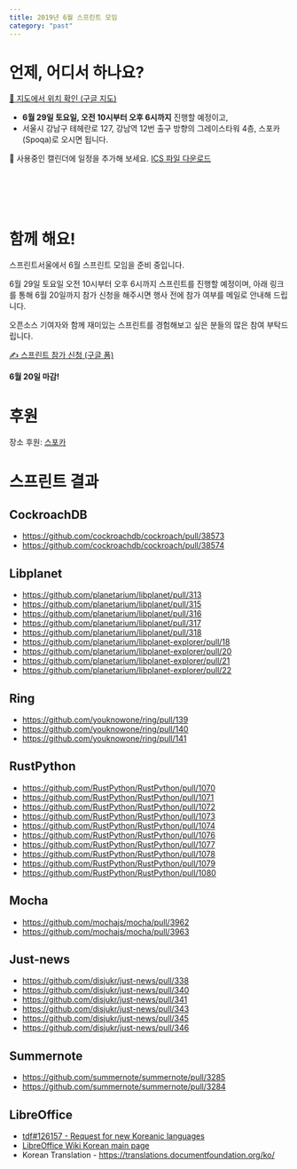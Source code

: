 ```yaml
---
title: 2019년 6월 스프린트 모임
category: "past"
---
```


# 언제, 어디서 하나요?

[📍 지도에서 위치 확인 (구글 지도)](https://goo.gl/maps/5PTpio8dXCU6aZp89)

* **6월 29일 토요일, 오전 10시부터 오후 6시까지** 진행할 예정이고,
* 서울시 강남구 테헤란로 127, 강남역 12번 출구 방향의 그레이스타워 4층, 스포카(Spoqa)로 오시면 됩니다.

📅 사용중인 캘린더에 일정을 추가해 보세요. [ICS 파일 다운로드](./sprintseoul-2019-06.ics)

<div title="캘린더에 일정 추가하기" class="addeventatc" style="visibility:hidden">
  캘린더에 일정 추가하기
  <span class="start">2019-06-29 10:00 AM</span>
  <span class="end">2019-06-29 06:00 PM</span>
  <span class="timezone">Asia/Seoul</span>
  <span class="title">스프린트서울</span>
  <span class="description">스프린트서울 6월 스프린트 모임</span>
  <span class="location">서울시 강남구 테헤란로 127, 4층</span>
</div>

# 함께 해요!
스프린트서울에서 6월 스프린트 모임을 준비 중입니다.

6월 29일 토요일 오전 10시부터 오후 6시까지 스프린트를 진행할 예정이며, 아래 링크를 통해 6월 20일까지 참가 신청을 해주시면 행사 전에 참가 여부를 메일로 안내해 드립니다.

오픈소스 기여자와 함께 재미있는 스프린트를 경험해보고 싶은 분들의 많은 참여 부탁드립니다.

[✍️ 스프린트 참가 신청 (구글 폼)](https://forms.gle/DHjbhgpWz9QgzpFo8)

**6월 20일 마감!**

# 후원
장소 후원: [스포카](https://www.spoqa.com/)

# 스프린트 결과

## CockroachDB
  - https://github.com/cockroachdb/cockroach/pull/38573
  - https://github.com/cockroachdb/cockroach/pull/38574

## Libplanet
  - https://github.com/planetarium/libplanet/pull/313
  - https://github.com/planetarium/libplanet/pull/315
  - https://github.com/planetarium/libplanet/pull/316
  - https://github.com/planetarium/libplanet/pull/317
  - https://github.com/planetarium/libplanet/pull/318
  - https://github.com/planetarium/libplanet-explorer/pull/18
  - https://github.com/planetarium/libplanet-explorer/pull/20
  - https://github.com/planetarium/libplanet-explorer/pull/21
  - https://github.com/planetarium/libplanet-explorer/pull/22

## Ring
  - https://github.com/youknowone/ring/pull/139
  - https://github.com/youknowone/ring/pull/140
  - https://github.com/youknowone/ring/pull/141

## RustPython
  - https://github.com/RustPython/RustPython/pull/1070
  - https://github.com/RustPython/RustPython/pull/1071
  - https://github.com/RustPython/RustPython/pull/1072
  - https://github.com/RustPython/RustPython/pull/1073
  - https://github.com/RustPython/RustPython/pull/1074
  - https://github.com/RustPython/RustPython/pull/1076
  - https://github.com/RustPython/RustPython/pull/1077
  - https://github.com/RustPython/RustPython/pull/1078
  - https://github.com/RustPython/RustPython/pull/1079
  - https://github.com/RustPython/RustPython/pull/1080

## Mocha
  - https://github.com/mochajs/mocha/pull/3962
  - https://github.com/mochajs/mocha/pull/3963

## Just-news
  - https://github.com/disjukr/just-news/pull/338
  - https://github.com/disjukr/just-news/pull/340
  - https://github.com/disjukr/just-news/pull/341
  - https://github.com/disjukr/just-news/pull/343
  - https://github.com/disjukr/just-news/pull/345
  - https://github.com/disjukr/just-news/pull/346

## Summernote
  - https://github.com/summernote/summernote/pull/3285
  - https://github.com/summernote/summernote/pull/3284

## LibreOffice
 - [tdf#126157 - Request for new Koreanic languages](https://bugs.documentfoundation.org/show_bug.cgi?id=126157)
 - [LibreOffice Wiki Korean main page](https://wiki.documentfoundation.org/Main_Page/ko)
 - Korean Translation - https://translations.documentfoundation.org/ko/
